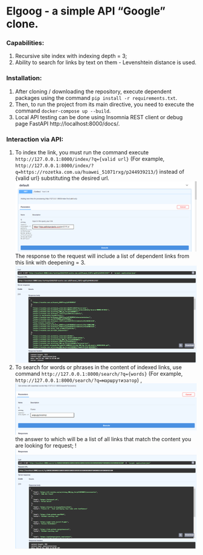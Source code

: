 # Elgoog - a simple API “Google” clone.

### Capabilities:

1. Recursive site index with indexing depth = 3;
1. Ability to search for links by text on them - Levenshtein distance is used.

### Installation:

1. After cloning / downloading the repository, execute dependent packages using the command
   `pip install -r requirements.txt`.
1. Then, to run the project from its main directive, you need to execute the command `docker-compose up --build`.
1. Local API testing can be done using Insomnia REST client or debug page
   FastAPI http://localhost:8000/docs/.

### Interaction via API:

1. To index the link, you must run the command execute
   `http://127.0.0.1:8000/index/?q={valid url}` (For example, `http://127.0.0.1:8000/index/?q=https://rozetka.com.ua/huawei_51071rxg/p244939213/`) instead of {valid url}
   substituting the desired url. ![](readme_img/1.png)
   The response to the request will include a list of dependent links from this link with deepening = 3.![](readme_img/2.png)
1. To search for words or phrases in the content of indexed links, use
   command `http://127.0.0.1:8000/search/?q={words}` (For example, `http://127.0.0.1:8000/search/?q=маршрутизатор`) ,![](readme_img/3.png)
   the answer to which will be a list of all links that match the content you are looking for
   request; ! ![](readme_img/4.png)